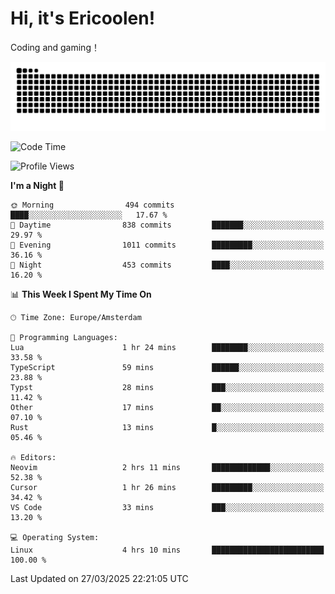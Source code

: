 # Hi, it's Ericoolen!
Coding and gaming！

<picture>
  <source media="(prefers-color-scheme: dark)" srcset="https://raw.githubusercontent.com/Eric-Song-Nop/Eric-Song-Nop/output/github-contribution-grid-snake-dark.svg">
  <source media="(prefers-color-scheme: light)" srcset="https://raw.githubusercontent.com/Eric-Song-Nop/Eric-Song-Nop/output/github-contribution-grid-snake.svg">
  <img alt="github contribution grid snake animation" src="https://raw.githubusercontent.com/Eric-Song-Nop/Eric-Song-Nop/output/github-contribution-grid-snake.svg">
</picture>

<!--START_SECTION:waka-->
![Code Time](http://img.shields.io/badge/Code%20Time-1%2C803%20hrs%2052%20mins-blue)

![Profile Views](http://img.shields.io/badge/Profile%20Views-0-blue)

**I'm a Night 🦉** 

```text
🌞 Morning                494 commits         ████░░░░░░░░░░░░░░░░░░░░░   17.67 % 
🌆 Daytime                838 commits         ███████░░░░░░░░░░░░░░░░░░   29.97 % 
🌃 Evening                1011 commits        █████████░░░░░░░░░░░░░░░░   36.16 % 
🌙 Night                  453 commits         ████░░░░░░░░░░░░░░░░░░░░░   16.20 % 
```


📊 **This Week I Spent My Time On** 

```text
🕑︎ Time Zone: Europe/Amsterdam

💬 Programming Languages: 
Lua                      1 hr 24 mins        ████████░░░░░░░░░░░░░░░░░   33.58 % 
TypeScript               59 mins             ██████░░░░░░░░░░░░░░░░░░░   23.88 % 
Typst                    28 mins             ███░░░░░░░░░░░░░░░░░░░░░░   11.42 % 
Other                    17 mins             ██░░░░░░░░░░░░░░░░░░░░░░░   07.10 % 
Rust                     13 mins             █░░░░░░░░░░░░░░░░░░░░░░░░   05.46 % 

🔥 Editors: 
Neovim                   2 hrs 11 mins       █████████████░░░░░░░░░░░░   52.38 % 
Cursor                   1 hr 26 mins        █████████░░░░░░░░░░░░░░░░   34.42 % 
VS Code                  33 mins             ███░░░░░░░░░░░░░░░░░░░░░░   13.20 % 

💻 Operating System: 
Linux                    4 hrs 10 mins       █████████████████████████   100.00 % 
```


 Last Updated on 27/03/2025 22:21:05 UTC
<!--END_SECTION:waka-->

